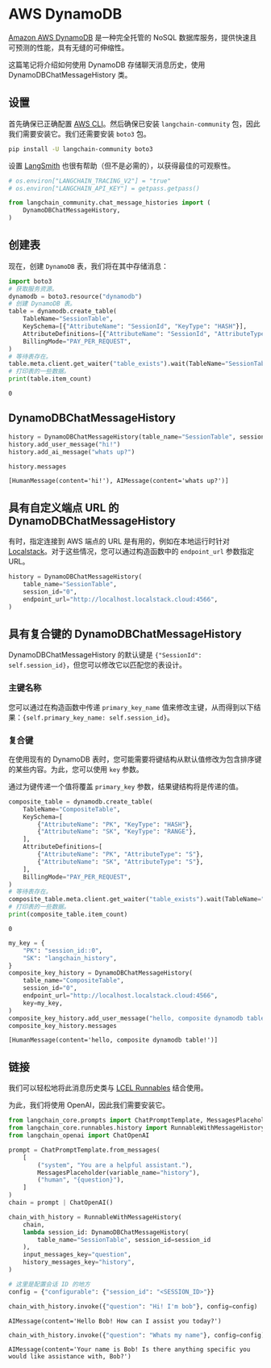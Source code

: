 # AWS DynamoDB

[Amazon AWS DynamoDB](https://awscli.amazonaws.com/v2/documentation/api/latest/reference/dynamodb/index.html) 是一种完全托管的 NoSQL 数据库服务，提供快速且可预测的性能，具有无缝的可伸缩性。

这篇笔记将介绍如何使用 DynamoDB 存储聊天消息历史，使用 DynamoDBChatMessageHistory 类。

## 设置

首先确保已正确配置 [AWS CLI](https://docs.aws.amazon.com/cli/latest/userguide/cli-chap-configure.html)。然后确保已安装 `langchain-community` 包，因此我们需要安装它。我们还需要安装 `boto3` 包。

```bash
pip install -U langchain-community boto3
```

设置 [LangSmith](https://smith.langchain.com/) 也很有帮助（但不是必需的），以获得最佳的可观察性。

```python
# os.environ["LANGCHAIN_TRACING_V2"] = "true"
# os.environ["LANGCHAIN_API_KEY"] = getpass.getpass()
```

```python
from langchain_community.chat_message_histories import (
    DynamoDBChatMessageHistory,
)
```

## 创建表

现在，创建 `DynamoDB` 表，我们将在其中存储消息：

```python
import boto3
# 获取服务资源。
dynamodb = boto3.resource("dynamodb")
# 创建 DynamoDB 表。
table = dynamodb.create_table(
    TableName="SessionTable",
    KeySchema=[{"AttributeName": "SessionId", "KeyType": "HASH"}],
    AttributeDefinitions=[{"AttributeName": "SessionId", "AttributeType": "S"}],
    BillingMode="PAY_PER_REQUEST",
)
# 等待表存在。
table.meta.client.get_waiter("table_exists").wait(TableName="SessionTable")
# 打印表的一些数据。
print(table.item_count)
```

```output
0
```

## DynamoDBChatMessageHistory

```python
history = DynamoDBChatMessageHistory(table_name="SessionTable", session_id="0")
history.add_user_message("hi!")
history.add_ai_message("whats up?")
```

```python
history.messages
```

```output
[HumanMessage(content='hi!'), AIMessage(content='whats up?')]
```

## 具有自定义端点 URL 的 DynamoDBChatMessageHistory

有时，指定连接到 AWS 端点的 URL 是有用的，例如在本地运行时针对 [Localstack](https://localstack.cloud/)。对于这些情况，您可以通过构造函数中的 `endpoint_url` 参数指定 URL。

```python
history = DynamoDBChatMessageHistory(
    table_name="SessionTable",
    session_id="0",
    endpoint_url="http://localhost.localstack.cloud:4566",
)
```

## 具有复合键的 DynamoDBChatMessageHistory

DynamoDBChatMessageHistory 的默认键是 `{"SessionId": self.session_id}`，但您可以修改它以匹配您的表设计。

### 主键名称

您可以通过在构造函数中传递 `primary_key_name` 值来修改主键，从而得到以下结果：`{self.primary_key_name: self.session_id}`。

### 复合键

在使用现有的 DynamoDB 表时，您可能需要将键结构从默认值修改为包含排序键的某些内容。为此，您可以使用 `key` 参数。

通过为键传递一个值将覆盖 `primary_key` 参数，结果键结构将是传递的值。

```python
composite_table = dynamodb.create_table(
    TableName="CompositeTable",
    KeySchema=[
        {"AttributeName": "PK", "KeyType": "HASH"},
        {"AttributeName": "SK", "KeyType": "RANGE"},
    ],
    AttributeDefinitions=[
        {"AttributeName": "PK", "AttributeType": "S"},
        {"AttributeName": "SK", "AttributeType": "S"},
    ],
    BillingMode="PAY_PER_REQUEST",
)
# 等待表存在。
composite_table.meta.client.get_waiter("table_exists").wait(TableName="CompositeTable")
# 打印表的一些数据。
print(composite_table.item_count)
```

```output
0
```

```python
my_key = {
    "PK": "session_id::0",
    "SK": "langchain_history",
}
composite_key_history = DynamoDBChatMessageHistory(
    table_name="CompositeTable",
    session_id="0",
    endpoint_url="http://localhost.localstack.cloud:4566",
    key=my_key,
)
composite_key_history.add_user_message("hello, composite dynamodb table!")
composite_key_history.messages
```

```output
[HumanMessage(content='hello, composite dynamodb table!')]
```

## 链接

我们可以轻松地将此消息历史类与 [LCEL Runnables](/docs/how_to/message_history) 结合使用。

为此，我们将使用 OpenAI，因此我们需要安装它。

```python
from langchain_core.prompts import ChatPromptTemplate, MessagesPlaceholder
from langchain_core.runnables.history import RunnableWithMessageHistory
from langchain_openai import ChatOpenAI
```

```python
prompt = ChatPromptTemplate.from_messages(
    [
        ("system", "You are a helpful assistant."),
        MessagesPlaceholder(variable_name="history"),
        ("human", "{question}"),
    ]
)
chain = prompt | ChatOpenAI()
```

```python
chain_with_history = RunnableWithMessageHistory(
    chain,
    lambda session_id: DynamoDBChatMessageHistory(
        table_name="SessionTable", session_id=session_id
    ),
    input_messages_key="question",
    history_messages_key="history",
)
```

```python
# 这里是配置会话 ID 的地方
config = {"configurable": {"session_id": "<SESSION_ID>"}}
```

```python
chain_with_history.invoke({"question": "Hi! I'm bob"}, config=config)
```

```output
AIMessage(content='Hello Bob! How can I assist you today?')
```

```python
chain_with_history.invoke({"question": "Whats my name"}, config=config)
```

```output
AIMessage(content='Your name is Bob! Is there anything specific you would like assistance with, Bob?')
```